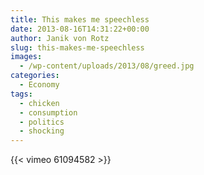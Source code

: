 ```yaml
---
title: This makes me speechless
date: 2013-08-16T14:31:22+00:00
author: Janik von Rotz
slug: this-makes-me-speechless
images:
  - /wp-content/uploads/2013/08/greed.jpg
categories:
  - Economy
tags:
  - chicken
  - consumption
  - politics
  - shocking
---
```

{{< vimeo 61094582 >}}